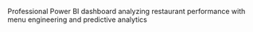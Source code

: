 Professional Power BI dashboard analyzing restaurant performance with menu engineering and predictive analytics

